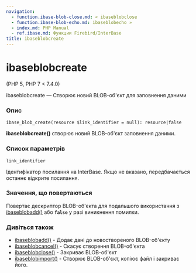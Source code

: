 ```yaml
---
navigation:
  - function.ibase-blob-close.md: « ibaseblobclose
  - function.ibase-blob-echo.md: ibaseblobecho »
  - index.md: PHP Manual
  - ref.ibase.md: Функции Firebird/InterBase
title: ibaseblobcreate
---
```

# ibaseblobcreate

(PHP 5, PHP 7 < 7.4.0)

ibaseblobcreate — Створює новий BLOB-об'єкт для заповнення даними

### Опис

```methodsynopsis
ibase_blob_create(resource $link_identifier = null): resource|false
```

**ibaseblobcreate()** створює новий BLOB-об'єкт заповнення даними.

### Список параметрів

`link_identifier`

Ідентифікатор посилання на InterBase. Якщо не вказано, передбачається останнє відкрите посилання.

### Значення, що повертаються

Повертає дескриптор BLOB-об'єкта для подальшого використання з [ibaseblobadd()](function.ibase-blob-add.md) або **`false`** у разі виникнення помилки.

### Дивіться також

-   [ibaseblobadd()](function.ibase-blob-add.md) - Додає дані до новоствореного BLOB-об'єкту
-   [ibaseblobcancel()](function.ibase-blob-cancel.md) - Скасує створення BLOB-об'єкта
-   [ibaseblobclose()](function.ibase-blob-close.md) - Закриває BLOB-об'єкт
-   [ibaseblobimport()](function.ibase-blob-import.md) - Створює BLOB-об'єкт, копіює файл і закриває його.
